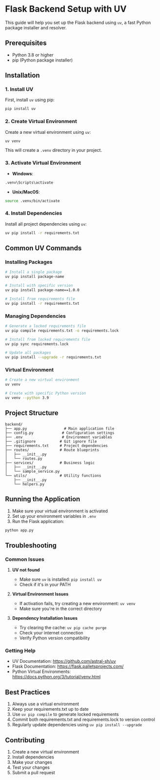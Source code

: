 # Flask Backend Setup with UV

This guide will help you set up the Flask backend using `uv`, a fast Python package installer and resolver.

## Prerequisites

- Python 3.8 or higher
- pip (Python package installer)

## Installation

### 1. Install UV

First, install `uv` using pip:

```bash
pip install uv
```

### 2. Create Virtual Environment

Create a new virtual environment using `uv`:

```bash
uv venv
```

This will create a `.venv` directory in your project.

### 3. Activate Virtual Environment

- **Windows**:
```bash
.venv\Scripts\activate
```

- **Unix/MacOS**:
```bash
source .venv/bin/activate
```

### 4. Install Dependencies

Install all project dependencies using `uv`:

```bash
uv pip install -r requirements.txt
```

## Common UV Commands

### Installing Packages

```bash
# Install a single package
uv pip install package-name

# Install with specific version
uv pip install package-name==1.0.0

# Install from requirements file
uv pip install -r requirements.txt
```

### Managing Dependencies

```bash
# Generate a locked requirements file
uv pip compile requirements.txt -o requirements.lock

# Install from locked requirements file
uv pip sync requirements.lock

# Update all packages
uv pip install --upgrade -r requirements.txt
```

### Virtual Environment

```bash
# Create a new virtual environment
uv venv

# Create with specific Python version
uv venv --python 3.9
```

## Project Structure

```
backend/
├── app.py                 # Main application file
├── config.py             # Configuration settings
├── .env                  # Environment variables
├── .gitignore           # Git ignore file
├── requirements.txt     # Project dependencies
├── routes/              # Route blueprints
│   ├── __init__.py
│   └── routes.py
├── services/            # Business logic
│   ├── __init__.py
│   └── sample_service.py
└── utils/               # Utility functions
    ├── __init__.py
    └── helpers.py
```

## Running the Application

1. Make sure your virtual environment is activated
2. Set up your environment variables in `.env`
3. Run the Flask application:

```bash
python app.py
```

## Troubleshooting

### Common Issues

1. **UV not found**
   - Make sure `uv` is installed: `pip install uv`
   - Check if it's in your PATH

2. **Virtual Environment Issues**
   - If activation fails, try creating a new environment: `uv venv`
   - Make sure you're in the correct directory

3. **Dependency Installation Issues**
   - Try clearing the cache: `uv pip cache purge`
   - Check your internet connection
   - Verify Python version compatibility

### Getting Help

- UV Documentation: https://github.com/astral-sh/uv
- Flask Documentation: https://flask.palletsprojects.com/
- Python Virtual Environments: https://docs.python.org/3/tutorial/venv.html

## Best Practices

1. Always use a virtual environment
2. Keep your requirements.txt up to date
3. Use `uv pip compile` to generate locked requirements
4. Commit both requirements.txt and requirements.lock to version control
5. Regularly update dependencies using `uv pip install --upgrade`

## Contributing

1. Create a new virtual environment
2. Install dependencies
3. Make your changes
4. Test your changes
5. Submit a pull request 